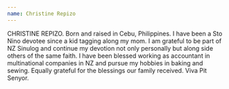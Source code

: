 ```yaml
---
name: Christine Repizo
---
```

CHRISTINE REPIZO. Born and raised in Cebu, Philippines. I have been a Sto Nino devotee since a kid tagging along my mom. I am grateful to be part of NZ Sinulog and continue my devotion not only personally but along side others of the same faith. I have been blessed working as accountant in multinational companies in NZ and pursue my hobbies in baking and sewing. Equally grateful for the blessings our family received. Viva Pit Senyor.
